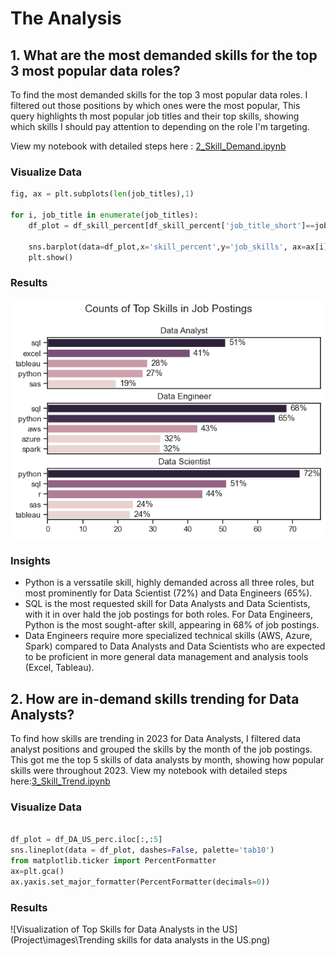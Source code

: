 # The Analysis

## 1. What are the most demanded skills for the top 3 most popular data roles? 

To find the most demanded skills for the top 3 most popular data roles. I filtered out those positions by which ones were the most popular, This query highlights th most popular job titles and their top skills, showing which skills I should pay attention to depending on the role I'm targeting. 

View my notebook with detailed steps here : [2_Skill_Demand.ipynb](Project\2_Skill_Demand.ipynb)

### Visualize Data
```python
fig, ax = plt.subplots(len(job_titles),1)

for i, job_title in enumerate(job_titles):
    df_plot = df_skill_percent[df_skill_percent['job_title_short']==job_title].head(5)
   
    sns.barplot(data=df_plot,x='skill_percent',y='job_skills', ax=ax[i], hue='skill_count')
    plt.show()
```
### Results
![Visualization of Top Skills for Data Nerda](Project\images\Skill_demand_all_data_roles.png)

### Insights
- Python is a verssatile skill, highly demanded across all three roles, but most prominently for Data Scientist (72%) and Data Engineers (65%).
- SQL is the most requested skill for Data Analysts and Data Scientists, with it in over hald the job postings for both roles. For Data Engineers, Python is the most sought-after skill, appearing in 68% of job postings.
- Data Engineers require more specialized technical skills (AWS, Azure, Spark) compared to Data Analysts and Data Scientists who are expected to be proficient in more general data management and analysis tools (Excel, Tableau).

## 2. How are in-demand skills trending for Data Analysts?
To find how skills are trending in 2023 for Data Analysts, I filtered data analyst positions and grouped the skills by the month of the job postings. This got me the top 5 skills of data analysts by month, showing how popular skills were throughout 2023.
View my notebook with detailed steps here:[3_Skill_Trend.ipynb](Project\3_Skill_Trend.ipynb)

### Visualize Data
```python

df_plot = df_DA_US_perc.iloc[:,:5]
sns.lineplot(data = df_plot, dashes=False, palette='tab10')
from matplotlib.ticker import PercentFormatter
ax=plt.gca()
ax.yaxis.set_major_formatter(PercentFormatter(decimals=0))
```
### Results
![Visualization of Top Skills for Data Analysts in the US](Project\images\Trending skills for data analysts in the US.png)
